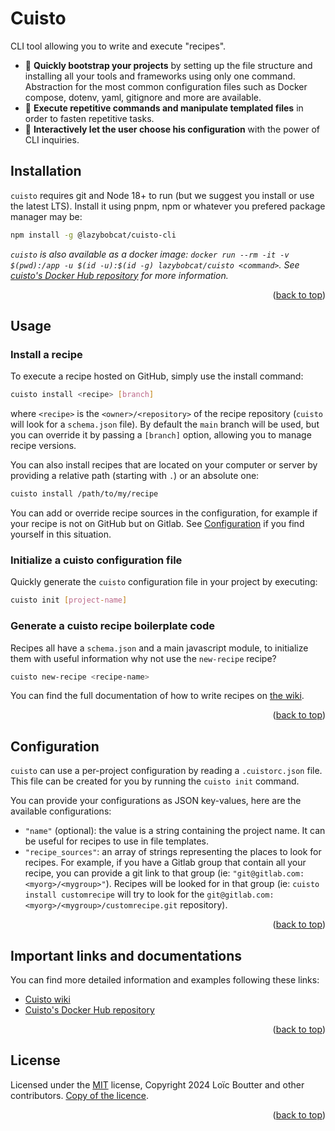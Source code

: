 <a name="readme-top"></a>
# Cuisto

CLI tool allowing you to write and execute "recipes".

- 🍕 **Quickly bootstrap your projects** by setting up the file structure and installing all your tools and frameworks using only one command. Abstraction for the most common configuration files such as Docker compose, dotenv, yaml, gitignore and more are available.
- 🍪 **Execute repetitive commands and manipulate templated files** in order to fasten repetitive tasks.
- 🍱 **Interactively let the user choose his configuration** with the power of CLI inquiries.


## Installation

`cuisto` requires git and Node 18+ to run (but we suggest you install or use the latest LTS). Install it using pnpm, npm or whatever you prefered package manager may be:

```bash
npm install -g @lazybobcat/cuisto-cli
```

*`cuisto` is also available as a docker image: `docker run --rm -it -v $(pwd):/app -u $(id -u):$(id -g) lazybobcat/cuisto <command>`. See [cuisto's Docker Hub repository](https://hub.docker.com/r/lazybobcat/cuisto) for more information.*

<p align="right">(<a href="#readme-top">back to top</a>)</p>

## Usage

### Install a recipe

To execute a recipe hosted on GitHub, simply use the install command:

```bash
cuisto install <recipe> [branch]
```

where `<recipe>` is the `<owner>/<repository>` of the recipe repository (`cuisto` will look for a `schema.json` file). By default the `main` branch will be used, but you can override it by passing a `[branch]` option, allowing you to manage recipe versions.

You can also install recipes that are located on your computer or server by providing a relative path (starting with `.`) or an absolute one:

```bash
cuisto install /path/to/my/recipe
```

You can add or override recipe sources in the configuration, for example if your recipe is not on GitHub but on Gitlab. See [Configuration](#configuration) if you find yourself in this situation.


### Initialize a cuisto configuration file

Quickly generate the `cuisto` configuration file in your project by executing:

```bash
cuisto init [project-name]
```

### Generate a cuisto recipe boilerplate code

Recipes all have a `schema.json` and a main javascript module, to initialize them with useful information why not use the `new-recipe` recipe?

```bash
cuisto new-recipe <recipe-name>
```

You can find the full documentation of how to write recipes on [the wiki](https://github.com/lazybobcat/cuisto/wiki).

<p align="right">(<a href="#readme-top">back to top</a>)</p>

## Configuration

`cuisto` can use a per-project configuration by reading a `.cuistorc.json` file. This file can be created for you by running the `cuisto init` command.

You can provide your configurations as JSON key-values, here are the available configurations:

- `"name"` (optional): the value is a string containing the project name. It can be useful for recipes to use in file templates.
- `"recipe_sources"`: an array of strings representing the places to look for recipes. For example, if you have a Gitlab group that contain all your recipe, you can provide a git link to that group (ie: `"git@gitlab.com:<myorg>/<mygroup>"`). Recipes will be looked for in that group (ie: `cuisto install customrecipe` will try to look for the `git@gitlab.com:<myorg>/<mygroup>/customrecipe.git` repository).

<p align="right">(<a href="#readme-top">back to top</a>)</p>

## Important links and documentations

You can find more detailed information and examples following these links:

- [Cuisto wiki](https://github.com/lazybobcat/cuisto/wiki)
- [Cuisto's Docker Hub repository](https://hub.docker.com/r/lazybobcat/cuisto)

<p align="right">(<a href="#readme-top">back to top</a>)</p>

## License

Licensed under the [MIT](https://choosealicense.com/licenses/mit/) license, Copyright 2024 Loïc Boutter and other contributors. [Copy of the licence](https://github.com/lazybobcat/cuisto/blob/main/LICENSE).

<p align="right">(<a href="#readme-top">back to top</a>)</p>
